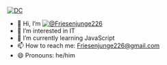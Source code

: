 [![DC](https://img.shields.io/badge/Community_Discord-blue)](https://discord.com/invite/b77hdjUuyX) 
- 👋 Hi, I’m [![@Friesenjunge226](https://img.shields.io/@Friesenjunge226)](https://linktr.ee/friesenjunge226)
- 👀 I’m interested in IT
- 🌱 I’m currently learning JavaScript
- 📫 How to reach me: Friesenjunge226@gmail.com
- 😄 Pronouns: he/him

<!---
Friesenjunge226/Friesenjunge226 is a ✨ special ✨ repository because its `README.md` (this file) appears on your GitHub profile.
You can click the Preview link to take a look at your changes.
--->
